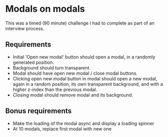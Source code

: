 # Modals on modals

This was a timed (90 minute) challenge I had to complete as part of an interview process.

## Requirements

* Initial 'Open new modal' button should open a modal, in a randomly generated position.
* Background should turn transparent.
* Modal should have open new modal / close modal buttons.
* Clicking open new modal button in modal should open a new modal, again in a random position, its own transparent background, and with a higher z-index than the previous modal.
* Closing modal should remove modal and its background.

## Bonus requirements

* Make the loading of the modal async and display a loading spinner
* At 10 modals, replace first modal with new one


